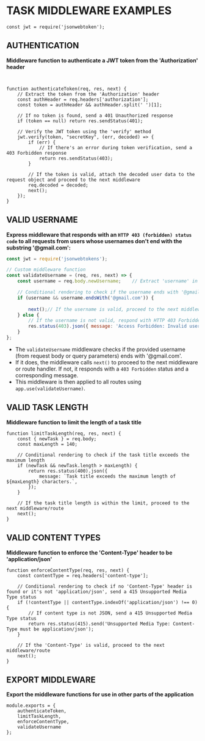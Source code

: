 # TASK MIDDLEWARE EXAMPLES 
```
const jwt = require('jsonwebtoken');
```
## AUTHENTICATION

**Middleware function to authenticate a JWT token from the 'Authorization' header**
```


function authenticateToken(req, res, next) {
    // Extract the token from the 'Authorization' header
    const authHeader = req.headers['authorization'];
    const token = authHeader && authHeader.split(' ')[1];

    // If no token is found, send a 401 Unauthorized response
    if (token == null) return res.sendStatus(401);

    // Verify the JWT token using the 'verify' method
    jwt.verify(token, "secretKey", (err, decoded) => {
        if (err) {
            // If there's an error during token verification, send a 403 Forbidden response
            return res.sendStatus(403);
        }

        // If the token is valid, attach the decoded user data to the request object and proceed to the next middleware
        req.decoded = decoded; 
        next();
    });
}

```
## VALID USERNAME
**Express middleware that responds with an `HTTP 403 (forbidden) status code` to all requests from users whose usernames don't end with the substring '@gmail.com':**

```javascript
const jwt = require('jsonwebtokens');

// Custom middleware function
const validateUsername = (req, res, next) => {
    const username = req.body.newUsername;    // Extract 'username' in the request body or query parameters

    // Conditional rendering to check if the username ends with '@gmail.com'
    if (username && username.endsWith('@gmail.com')) {
        
        next();// If the username is valid, proceed to the next middleware or route handler
    } else {
        // If the username is not valid, respond with HTTP 403 Forbidden status
        res.status(403).json({ message: 'Access Forbidden: Invalid username' });
    }
};


```

- The `validateUsername` middleware checks if the provided username (from request body or query parameters) ends with '@gmail.com'.
- If it does, the middleware calls `next()` to proceed to the next middleware or route handler. If not, it responds with a `403 Forbidden` status and a corresponding message.
- This middleware is then applied to all routes using `app.use(validateUsername)`.

## VALID TASK LENGTH
**Middleware function to limit the length of a task title**
```
function limitTaskLength(req, res, next) {
    const { newTask } = req.body;
    const maxLength = 140;

    // Conditional rendering to check if the task title exceeds the maximum length
    if (newTask && newTask.length > maxLength) {
        return res.status(400).json({
            message: `Task title exceeds the maximum length of ${maxLength} characters.`,
        });
    }

    // If the task title length is within the limit, proceed to the next middleware/route
    next();
}
```
## VALID CONTENT TYPES

**Middleware function to enforce the 'Content-Type' header to be 'application/json'**

```
function enforceContentType(req, res, next) {
    const contentType = req.headers['content-type'];

    // Conditional rendering to check if no 'Content-Type' header is found or it's not 'application/json', send a 415 Unsupported Media Type status
    if (!contentType || contentType.indexOf('application/json') !== 0) {
        // If content type is not JSON, send a 415 Unsupported Media Type status
        return res.status(415).send('Unsupported Media Type: Content-Type must be application/json');
    }

    // If the 'Content-Type' is valid, proceed to the next middleware/route
    next();
}

```
## EXPORT MIDDLEWARE
**Export the middleware functions for use in other parts of the application**

```
module.exports = {
    authenticateToken,
    limitTaskLength,
    enforceContentType,
    validateUsername
};
```
